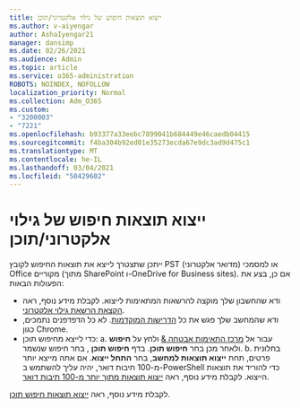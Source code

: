 ```yaml
---
title: ייצוא תוצאות חיפוש של גילוי אלקטרוני/תוכן
ms.author: v-aiyengar
author: AshaIyengar21
manager: dansimp
ms.date: 02/26/2021
ms.audience: Admin
ms.topic: article
ms.service: o365-administration
ROBOTS: NOINDEX, NOFOLLOW
localization_priority: Normal
ms.collection: Adm_O365
ms.custom:
- "3200003"
- "7221"
ms.openlocfilehash: b93377a33eebc7899041b684449e46caedb04415
ms.sourcegitcommit: f4ba304b92ed01e35273ecda67e9dc3ad9d475c1
ms.translationtype: MT
ms.contentlocale: he-IL
ms.lasthandoff: 03/04/2021
ms.locfileid: "50429602"
---
```

# <a name="export-ediscoverycontent-search-results"></a>ייצוא תוצאות חיפוש של גילוי אלקטרוני/תוכן

ייתכן שתצטרך לייצא את תוצאות החיפוש לקובץ PST (מדואר אלקטרוני) או למסמכי Office מקוריים (מתוך SharePoint ו-OneDrive for Business sites). אם כן, בצע את הפעולות הבאות:

- ודא שהחשבון שלך מוקצה להרשאות המתאימות לייצוא. לקבלת מידע נוסף, ראה [הקצאת הרשאת גילוי אלקטרוני](https://go.microsoft.com/fwlink/?linkid=2102406).
- ודא שהמחשב שלך פגש את כל [הדרישות המוקדמות](https://docs.microsoft.com/office365/securitycompliance/export-search-results#before-you-begin). לא כל הדפדפנים נתמכים, כגון Chrome.
- כדי לייצא מחיפוש תוכן: a. עבור אל [מרכז התאימות אבטחה &](https://protection.office.com/contentsearch) ולחץ על **חיפוש** ולאחר מכן בחר **חיפוש תוכן**. בדף **חיפוש תוכן** , בחר חיפוש שנשמר.
    b. בחלונית פרטים, תחת **ייצוא תוצאות למחשב**, בחר **התחל ייצוא**. אם אתה מייצא יותר מ-100 תיבות דואר, יהיה עליך להשתמש ב-PowerShell כדי להוריד את תוצאות הייצוא. לקבלת מידע נוסף, ראה [ייצוא תוצאות מתוך יותר מ-100 תיבות דואר](https://go.microsoft.com/fwlink/?linkid=2143861).

לקבלת מידע נוסף, ראה [ייצוא תוצאות חיפוש תוכן](https://go.microsoft.com/fwlink/?linkid=2102118).